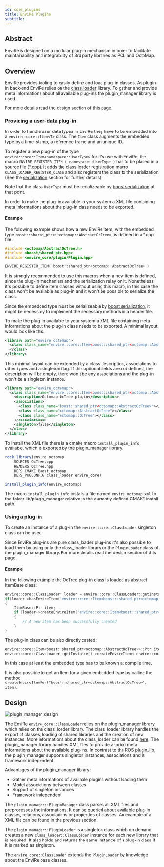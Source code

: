 ```yaml
---
id: core_plugins
title: EnviRe Plugins
subtitle:
---
```


## Abstract

EnviRe is designed on a modular plug-in mechanism in order to facilitate maintainability and
integrability of 3rd party libraries as PCL and OctoMap.

## Overview

EnviRe provides tooling to easily define and load plug-in classes. As plugin-in back-end EnviRe
relies on the [class_loader](http://wiki.ros.org/class_loader) library. To gather and provide meta
informations about all available plug-ins the plugin_manager library is used.

For more details read the design section of this page.

### Providing a user-data plug-in

In order to handle user data types in EnviRe they have to be embedded into a ``envire::core::Item<T>`` class.
The ``Item`` class augments the embedded type by a time-stamp, a reference frame and an unique ID.

To register a new plug-in of the type ``envire::core::Item<namespace::UserType>`` for it's use with EnviRe, the macro
``ENVIRE_REGISTER_ITEM ( namespace::UserType )`` has to be placed in a source file (*.cpp).
It adds the class loader registration macro ``CLASS_LOADER_REGISTER_CLASS`` and also registers the
class to the serialization (See the [serialization]({{site.baseurl}}/docs/core_serialization.html) section for further details).

Note that the class ``UserType`` must be serializeable by [boost serialization](http://www.boost.org/libs/serialization/doc/) at that point.

In order to make the plug-in available to your system a XML file containing meta informations about the
plug-in class needs to be exported.

#### Example

The following example shows how a new EnviRe item, with the embedded type
``boost::shared_ptr<::octomap::AbstractOcTree>``, is defined in a *.cpp file:

```cpp
#include <octomap/AbstractOcTree.h>
#include <boost/shared_ptr.hpp>
#include <envire_core/plugin/Plugin.hpp>

ENVIRE_REGISTER_ITEM( boost::shared_ptr<octomap::AbstractOcTree> )
```

It is strongly recommended to use this macros when a new item is defined, since the plug-in
mechanism and the serialization relay on it. Nonetheless it's
possible to define item classes without using this macro, in this case the class won't
be available as plug-in and it won't be possible to serialize the class.

Since the embedded type must be serializeable by [boost serialization](http://www.boost.org/libs/serialization/doc/),
it might be necessary to implement the necessary methods in a header file.


To make the plug-in available to your system a XML file containing meta informations
about the plug-in class needs to be exported.
A minimal layout would look like this:

```xml
<library path="envire_octomap">
  <class class_name="envire::core::Item<boost::shared_ptr<octomap::AbstractOcTree>>" base_class_name="envire::core::ItemBase">
  </class>
</library>
```
This minimal layout can be extended by a class description, associations to other types
and a singleton flag.
If this optional fields are not defined, the description will be empty, there won't be
any associations and the plug-in won't be
a singleton instance.

```xml
<library path="envire_octomap">
  <class class_name="envire::core::Item<boost::shared_ptr<octomap::AbstractOcTree>>" base_class_name="envire::core::ItemBase">
    <description>Octomap OcTree plugin</description>
    <associations>
      <class class_name="boost::shared_ptr<octomap::AbstractOcTree>"></class>
      <class class_name="octomap::AbstractOcTree"></class>
      <class class_name="octomap::OcTree"></class>
    </associations>
    <singleton>false</singleton>
  </class>
</library>
```

To install the XML file there is a cmake macro ``install_plugin_info`` available, which is
exported by the plugin_manager library.

```cmake
rock_library(envire_octomap
    SOURCES OcTree.cpp
    HEADERS OcTree.hpp
    DEPS_CMAKE Boost octomap
    DEPS_PKGCONFIG class_loader envire_core)

install_plugin_info(envire_octomap)
```

The macro ``install_plugin_info`` installs a file named ``envire_octomap.xml`` to the folder
lib/plugin_manager relative to the currently defined CMAKE install path.


### Using a plug-in

To create an instance of a plug-in the ``envire::core::ClassLoader`` singleton class can be used.

Since EnviRe plug-ins are pure class_loader plug-ins it's also possible to load them by using
only the class_loader library or the ``PluginLoader`` class of the plugin_manager library.
For more details read the design section of this page.

#### Example

In the following example the OcTree plug-in class is loaded as abstract ItemBase class:

```cpp
envire::core::ClassLoader* loader = envire::core::ClassLoader::getInstance();
if(loader->hasEnvireItem("envire::core::Item<boost::shared_ptr<octomap::AbstractOcTree>>"))
{
    ItemBase::Ptr item;
    if (loader->createEnvireItem("envire::core::Item<boost::shared_ptr<octomap::AbstractOcTree>>", item))
    {
        // A new item has been successfully created
    }
}
```

The plug-in class can be also directly casted:

```cpp
envire::core::Item<boost::shared_ptr<octomap::AbstractOcTree>>::Ptr item;
envire::core::ClassLoader::getInstance()->createEnvireItem< envire::core::Item<boost::shared_ptr<octomap::AbstractOcTree>> >("envire::core::Item<boost::shared_ptr<octomap::AbstractOcTree>>", item);
```
In this case at least the embedded type has to be known at compile time.

It is also possible to get an Item for a given embedded type by calling the method ``createEnvireItemFor("boost::shared_ptr<octomap::AbstractOcTree>", item)``.


## Design

![plugin_manager_design]({{site.baseurl}}/images/docs/plugins/plugin_manager_design.png)

The EnviRe ``envire_core::ClassLoader`` relies on the plugin_manager library which relies on the
class_loader library.
The class_loader library handles the export of classes, loading of shared libraries
and the creation of new instances. More informations about the class_loader can be
found [here](http://wiki.ros.org/class_loader).
The plugin_manager library handles XML files to provide a-priori meta informations
about the available plug-ins. In contrast to the ROS [plugin_lib](http://wiki.ros.org/pluginlib),
the plugin_manager supports singleton instances, associations and is framework
independent.

Advantages of the plugin_manager library:

- Gather meta informations of available plugins without loading them
- Model associations between classes
- Support of singleton instances
- Framework independent


The ``plugin_manager::PluginManager`` class parses all XML files and preprocesses the informations.
It can be queried about available plug-in classes, relations, associations or properties of classes.
An example of a XML file can be found in the previous section.

The ``plugin_manager::PluginLoader`` is a singleton class which on demand creates a new
``class_loader::ClassLoader`` instance for each new library that is required. It also holds and
returns the same instance of a plug-in class if it is marked as singleton.

The ``envire_core::ClassLoader`` extends the ``PluginLoader`` by knowledge about the EnviRe
base classes.
